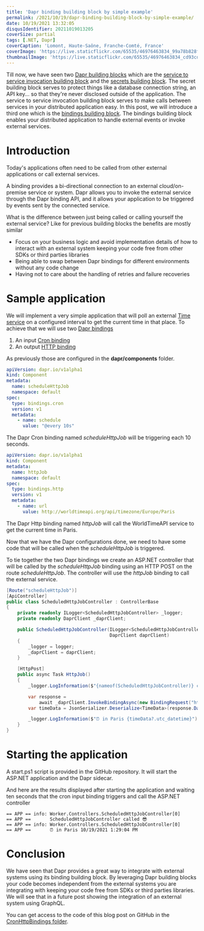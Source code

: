 ```yaml
---
title: 'Dapr binding building block by simple example'
permalink: /2021/10/19/dapr-binding-building-block-by-simple-example/
date: 10/19/2021 13:32:05
disqusIdentifier: 20211019013205
coverSize: partial
tags: [.NET, Dapr]
coverCaption: 'Lomont, Haute-Saône, Franche-Comté, France'
coverImage: 'https://live.staticflickr.com/65535/46976463834_99a78b828f_h.jpg'
thumbnailImage: 'https://live.staticflickr.com/65535/46976463834_cd93cdcab2_q.jpg'
---
```

Till now, we have seen two [Dapr building blocks](https://laurentkempe.com/tags/Dapr/) which are the [service to service invocation building block](https://docs.dapr.io/developing-applications/building-blocks/service-invocation/service-invocation-overview/) and the [secrets building block](https://docs.dapr.io/developing-applications/building-blocks/secrets/secrets-overview/). The secret building block serves to protect things like a database connection string, an API key... so that they're never disclosed outside of the application. The service to service invocation building block serves to make calls between services in your distributed application easy. In this post, we will introduce a third one which is the [bindings building block](https://docs.dapr.io/developing-applications/building-blocks/bindings/bindings-overview/). The bindings building block enables your distributed application to handle external events or invoke external services.
<!-- more -->
# Introduction

Today's applications often need to be called from other external applications or call external services.

<?! alert info ?>
A binding provides a bi-directional connection to an external cloud/on-premise service or system. Dapr allows you to invoke the external service through the Dapr binding API, and it allows your application to be triggered by events sent by the connected service.
<?!/ alert ?>

What is the difference between just being called or calling yourself the external service? Like for previous building blocks the benefits are mostly similar
<p></p>

* Focus on your business logic and avoid implementation details of how to interact with an external system keeping your code free from other SDKs or third parties libraries
* Being able to swap between Dapr bindings for different environments without any code change
* Having not to care about the handling of retries and failure recoveries

# Sample application

We will implement a very simple application that will poll an external [Time service](http://worldtimeapi.org/) on a configured interval to get the current time in that place. To achieve that we will use two [Dapr bindings](https://docs.dapr.io/developing-applications/building-blocks/bindings/bindings-overview/)
<p></p>

1. An input [Cron binding](https://docs.dapr.io/reference/components-reference/supported-bindings/cron/)
1. An output [HTTP binding](https://docs.dapr.io/reference/components-reference/supported-bindings/http/)

As previously those are configured in the **dapr/components** folder.

```yaml {data-file=scheduleHttpJobCron.yaml}
apiVersion: dapr.io/v1alpha1
kind: Component
metadata:
  name: scheduleHttpJob
  namespace: default
spec:
  type: bindings.cron
  version: v1
  metadata:
    - name: schedule
      value: "@every 10s"
```

The Dapr Cron binding named *scheduleHttpJob* will be triggering each 10 seconds.

```yaml {data-file=httpJob.yaml}
apiVersion: dapr.io/v1alpha1
kind: Component
metadata:
  name: httpJob
  namespace: default
spec:
  type: bindings.http
  version: v1
  metadata:
    - name: url
      value: http://worldtimeapi.org/api/timezone/Europe/Paris
```

The Dapr Http binding named *httpJob* will call the WorldTimeAPI service to get the current time in Paris.

Now that we have the Dapr configurations done, we need to have some code that will be called when the *scheduleHttpJob* is triggered.

To tie together the two Dapr bindings we create an ASP.NET controller that will be called by the *scheduleHttpJob* binding using an HTTP POST on the route *scheduleHttpJob*. The controller will use the *httpJob* binding to call the external service.

```csharp {data-file=ScheduledHttpJobController.cs}
[Route("scheduleHttpJob")]
[ApiController]
public class ScheduledHttpJobController : ControllerBase
{
    private readonly ILogger<ScheduledHttpJobController> _logger;
    private readonly DaprClient _daprClient;

    public ScheduledHttpJobController(ILogger<ScheduledHttpJobController> logger,
                                      DaprClient daprClient)
    {
        _logger = logger;
        _daprClient = daprClient;
    }

    [HttpPost]
    public async Task HttpJob()
    {
        _logger.LogInformation($"{nameof(ScheduledHttpJobController)} called 😎");

        var response =
            await _daprClient.InvokeBindingAsync(new BindingRequest("httpJob", "get"));
        var timeData = JsonSerializer.Deserialize<TimeData>(response.Data.Span);

        _logger.LogInformation($"⏰ in Paris {timeData?.utc_datetime}");
    }
}
```

# Starting the application

A start.ps1 script is provided in the GitHub repository. It will start the ASP.NET application and the Dapr sidecar.

And here are the results displayed after starting the application and waiting ten seconds that the cron input binding triggers and call the ASP.NET controller

```
== APP == info: Worker.Controllers.ScheduledHttpJobController[0]
== APP ==       ScheduledHttpJobController called 😎
== APP == info: Worker.Controllers.ScheduledHttpJobController[0]
== APP ==       ⏰ in Paris 10/19/2021 1:29:04 PM
```

# Conclusion

We have seen that Dapr provides a great way to integrate with external systems using its binding building block. By leveraging Dapr building blocks your code becomes independent from the external systems you are integrating with keeping your code free from SDKs or third parties libraries. We will see that in a future post showing the integration of an external system using GraphQL.

You can get access to the code of this blog post on GitHub in the [CronHttpBindings folder](https://github.com/laurentkempe/daprPlayground/tree/master/CronHttpBindings).
<p></p>

<?# githubCard user=laurentkempe repo=daprPlayground align=left /?>